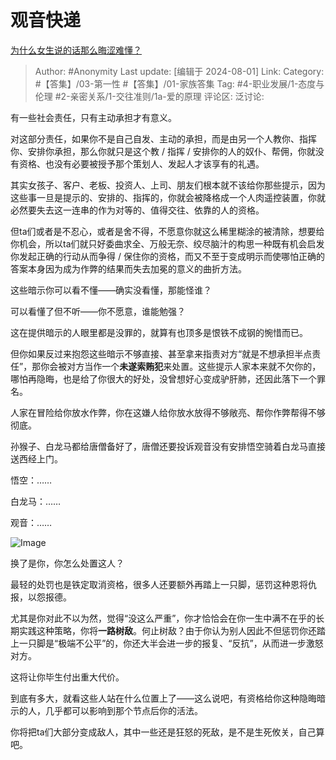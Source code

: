 # 观音快递
[为什么女生说的话那么晦涩难懂？](https://www.zhihu.com/question/638275394/answer/3352647049)

> Author: #Anonymity
> Last update: [编辑于 2024-08-01]
> Link:
> Category: #【答集】/03-第一性 #【答集】/01-家族答集
> Tag: #4-职业发展/1-态度与伦理 #2-亲密关系/1-交往准则/1a-爱的原理
> 评论区:
> 泛讨论:

有一些社会责任，只有主动承担才有意义。

对这部分责任，如果你不是自己自发、主动的承担，而是由另一个人教你、指挥你、安排你承担，那么你就只是这个教 / 指挥 / 安排你的人的奴仆、帮佣，你就没有资格、也没有必要被授予那个策划人、发起人才该享有的礼遇。

其实女孩子、客户、老板、投资人、上司、朋友们根本就不该给你那些提示，因为这些事一旦是提示的、安排的、指挥的，你就会被降格成一个人肉遥控装置，你就必然要失去这一连串的作为对等的、值得交往、依靠的人的资格。

但ta们或者是不忍心，或者是舍不得，不愿意你就这么稀里糊涂的被清除，想要给你机会，所以ta们就只好委曲求全、万般无奈、绞尽脑汁的构思一种既有机会启发你发起正确的行动从而争得 / 保住你的资格，而又不至于变成明示而使哪怕正确的答案本身因为成为作弊的结果而失去加冕的意义的曲折方法。

这些暗示你可以看不懂——确实没看懂，那能怪谁？

可以看懂了但不听——你不愿意，谁能勉强？

这在提供暗示的人眼里都是没罪的，就算有也顶多是恨铁不成钢的惋惜而已。

但你如果反过来抱怨这些暗示不够直接、甚至拿来指责对方“就是不想承担半点责任”，那你会被对方当作一个**未遂索贿犯**来处置。这些提示人家本来就不欠你的，哪怕再隐晦，也是给了你很大的好处，没曾想好心变成驴肝肺，还因此落下一个罪名。

人家在冒险给你放水作弊，你在这嫌人给你放水放得不够敞亮、帮你作弊帮得不够彻底。

孙猴子、白龙马都给唐僧备好了，唐僧还要投诉观音没有安排悟空骑着白龙马直接送西经上门。

悟空：……

白龙马：……

观音：……

![Image](https://picx.zhimg.com/50/v2-0a2ec4fda7187d566337a3edf70e04fc_720w.jpg?source=2c26e567)

换了是你，你怎么处置这人？

最轻的处罚也是铁定取消资格，很多人还要额外再踏上一只脚，惩罚这种恩将仇报，以怨报德。

尤其是你对此不以为然，觉得“没这么严重”，你才恰恰会在你一生中满不在乎的长期实践这种策略，你将**一路树敌**。何止树敌？由于你认为别人因此不但惩罚你还踏上一只脚是“极端不公平”的，你还大半会进一步的报复、“反抗”，从而进一步激怒对方。

这将让你毕生付出重大代价。

到底有多大，就看这些人站在什么位置上了——这么说吧，有资格给你这种隐晦暗示的人，几乎都可以影响到那个节点后你的活法。

你将把ta们大部分变成敌人，其中一些还是狂怒的死敌，是不是生死攸关，自己算吧。
